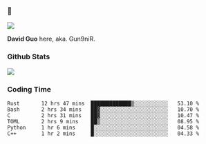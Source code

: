 ### 👋

![](https://komarev.com/ghpvc/?username=Gun9niR&label=Total+Views)

**David Guo** here, aka. Gun9niR.

### Github Stats

<img src="https://github-readme-stats.vercel.app/api?username=Gun9niR&count_private=true&show_icons=true&theme=vue-dark&hide_title=true">

### Coding Time

<!--START_SECTION:waka-->

```text
Rust       12 hrs 47 mins  █████████████▒░░░░░░░░░░░   53.10 %
Bash       2 hrs 34 mins   ██▓░░░░░░░░░░░░░░░░░░░░░░   10.70 %
C          2 hrs 31 mins   ██▓░░░░░░░░░░░░░░░░░░░░░░   10.47 %
TOML       2 hrs 9 mins    ██▒░░░░░░░░░░░░░░░░░░░░░░   08.95 %
Python     1 hr 6 mins     █░░░░░░░░░░░░░░░░░░░░░░░░   04.58 %
C++        1 hr 2 mins     █░░░░░░░░░░░░░░░░░░░░░░░░   04.33 %
```

<!--END_SECTION:waka-->
